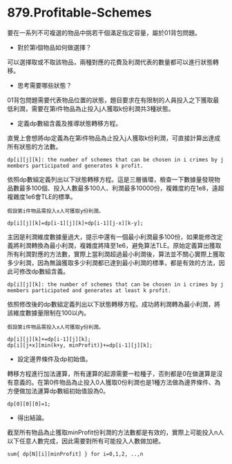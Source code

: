 # 879.Profitable-Schemes

要在一系列不可複選的物品中挑若干個滿足指定容量，屬於01背包問題。

- 對於第i個物品如何做選擇？

可以選擇取或不取該物品，兩種對應的花費及利潤代表的數量都可以進行狀態轉移。

- 思考需要哪些狀態？

01背包問題需要代表物品位置的狀態，題目要求在有限制的人員投入之下獲取最低利潤，需要在第i件物品為止投入j人獲取k份利潤共3種狀態。

- 定義dp數組含義及推導狀態轉移方程。

直覺上會想將dp定義為在第i件物品為止投入j人獲取k份利潤，可直接計算出達成所有狀態的方法數。

```
dp[i][j][k]: the number of schemes that can be chosen in i crimes by j members participated and generates k profit.
```

依照dp數組定義列出以下狀態轉移方程。這是三層循環，檢查一下數據量發現物品數最多100個、投入人數最多100人、利潤最多10000份，複雜度約在1e8，遠超複雜度1e6會TLE的標準。

```
假設第i件物品需投入x人可獲取y份利潤。

dp[i][j][k]=dp[i-1][j][k]+dp[i-1][j-x][k-y];
```

主因是利潤維度數據量過大，提示中還有一個最小利潤最多100份，如果能修改定義將利潤轉換為最小利潤，複雜度將降至1e6，避免算法TLE。原始定義算出獲取所有利潤對應的方法數，實際上當利潤超過最小利潤後，算法並不關心實際上獲取多少利潤，因為無論獲取多少利潤都已達到最小利潤的標準，都是有效的方法，因此可修改dp數組含義。

```
dp[i][j][k]: the number of schemes that can be chosen in i crimes by j members participated and generates at least k profit.
```

依照修改後的dp數組定義列出以下狀態轉移方程。成功將利潤轉為最小利潤，將該維度數據量限制在100以內。

```
假設第i件物品需投入x人可獲取y份利潤。

dp[i][j][k]+=dp[i-1][j][k];
dp[i][j+x][min(k+y, minProfit)}+=dp[i-1][j][k];
```

- 設定邊界條件及dp初始值。

轉移方程進行加法運算，所有運算的起源需要一粒種子，否則都是0在做運算是沒有意義的。在第0件物品為止投入0人獲取0份利潤也是1種方法做為邊界條件、為方便做加法運算dp數組初始值設為0。

```
dp[0][0][0]=1;
```

- 得出結論。

截至所有物品為止獲取minProfit份利潤的方法數都是有效的，實際上可能投入n人以下任意人數完成，因此需要對所有可能投入人數做加總。

```
sum{ dp[N][i][minProfit] } for i=0,1,2, ..,n
```
